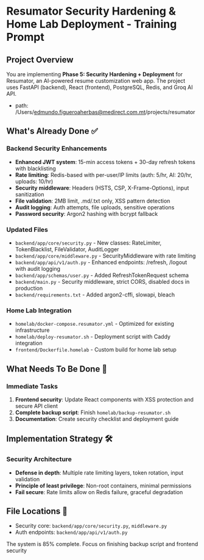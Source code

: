 # Resumator Security Hardening & Home Lab Deployment - Training Prompt

## Project Overview
You are implementing **Phase 5: Security Hardening + Deployment** for Resumator, an AI-powered resume customization web app. The project uses FastAPI (backend), React (frontend), PostgreSQL, Redis, and Groq AI API.
- path: /Users/edmundo.figueroaherbas@medirect.com.mt/projects/resumator

## What's Already Done ✅
### Backend Security Enhancements
- **Enhanced JWT system**: 15-min access tokens + 30-day refresh tokens with blacklisting
- **Rate limiting**: Redis-based with per-user/IP limits (auth: 5/hr, AI: 20/hr, uploads: 10/hr)
- **Security middleware**: Headers (HSTS, CSP, X-Frame-Options), input sanitization
- **File validation**: 2MB limit, .md/.txt only, XSS pattern detection
- **Audit logging**: Auth attempts, file uploads, sensitive operations
- **Password security**: Argon2 hashing with bcrypt fallback

### Updated Files
- `backend/app/core/security.py` - New classes: RateLimiter, TokenBlacklist, FileValidator, AuditLogger
- `backend/app/core/middleware.py` - SecurityMiddleware with rate limiting
- `backend/app/api/v1/auth.py` - Enhanced endpoints: /refresh, /logout with audit logging
- `backend/app/schemas/user.py` - Added RefreshTokenRequest schema
- `backend/main.py` - Security middleware, strict CORS, disabled docs in production
- `backend/requirements.txt` - Added argon2-cffi, slowapi, bleach

### Home Lab Integration
- `homelab/docker-compose.resumator.yml` - Optimized for existing infrastructure
- `homelab/deploy-resumator.sh` - Deployment script with Caddy integration
- `frontend/Dockerfile.homelab` - Custom build for home lab setup

## What Needs To Be Done 🎯
### Immediate Tasks
1. **Frontend security**: Update React components with XSS protection and secure API client
2. **Complete backup script**: Finish `homelab/backup-resumator.sh`
3. **Documentation**: Create security checklist and deployment guide

## Implementation Strategy 🛠️
### Security Architecture
- **Defense in depth**: Multiple rate limiting layers, token rotation, input validation
- **Principle of least privilege**: Non-root containers, minimal permissions
- **Fail secure**: Rate limits allow on Redis failure, graceful degradation

## File Locations 📁
- Security core: `backend/app/core/security.py`, `middleware.py`
- Auth endpoints: `backend/app/api/v1/auth.py`

The system is 85% complete. Focus on finishing backup script and frontend security